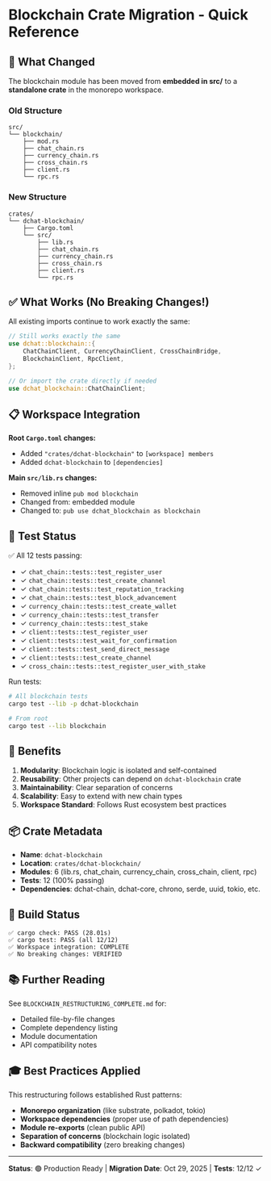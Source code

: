 # Blockchain Crate Migration - Quick Reference

## 🎯 What Changed

The blockchain module has been moved from **embedded in src/** to a **standalone crate** in the monorepo workspace.

### Old Structure
```
src/
└── blockchain/
    ├── mod.rs
    ├── chat_chain.rs
    ├── currency_chain.rs
    ├── cross_chain.rs
    ├── client.rs
    └── rpc.rs
```

### New Structure
```
crates/
└── dchat-blockchain/
    ├── Cargo.toml
    └── src/
        ├── lib.rs
        ├── chat_chain.rs
        ├── currency_chain.rs
        ├── cross_chain.rs
        ├── client.rs
        └── rpc.rs
```

## ✅ What Works (No Breaking Changes!)

All existing imports continue to work exactly the same:

```rust
// Still works exactly the same
use dchat::blockchain::{
    ChatChainClient, CurrencyChainClient, CrossChainBridge,
    BlockchainClient, RpcClient,
};

// Or import the crate directly if needed
use dchat_blockchain::ChatChainClient;
```

## 📋 Workspace Integration

**Root `Cargo.toml` changes:**
- Added `"crates/dchat-blockchain"` to `[workspace] members`
- Added `dchat-blockchain` to `[dependencies]`

**Main `src/lib.rs` changes:**
- Removed inline `pub mod blockchain`
- Changed from: embedded module
- Changed to: `pub use dchat_blockchain as blockchain`

## 🧪 Test Status

✅ All 12 tests passing:
- ✓ `chat_chain::tests::test_register_user`
- ✓ `chat_chain::tests::test_create_channel`
- ✓ `chat_chain::tests::test_reputation_tracking`
- ✓ `chat_chain::tests::test_block_advancement`
- ✓ `currency_chain::tests::test_create_wallet`
- ✓ `currency_chain::tests::test_transfer`
- ✓ `currency_chain::tests::test_stake`
- ✓ `client::tests::test_register_user`
- ✓ `client::tests::test_wait_for_confirmation`
- ✓ `client::tests::test_send_direct_message`
- ✓ `client::tests::test_create_channel`
- ✓ `cross_chain::tests::test_register_user_with_stake`

Run tests:
```bash
# All blockchain tests
cargo test --lib -p dchat-blockchain

# From root
cargo test --lib blockchain
```

## 🚀 Benefits

1. **Modularity**: Blockchain logic is isolated and self-contained
2. **Reusability**: Other projects can depend on `dchat-blockchain` crate
3. **Maintainability**: Clear separation of concerns
4. **Scalability**: Easy to extend with new chain types
5. **Workspace Standard**: Follows Rust ecosystem best practices

## 📦 Crate Metadata

- **Name**: `dchat-blockchain`
- **Location**: `crates/dchat-blockchain/`
- **Modules**: 6 (lib.rs, chat_chain, currency_chain, cross_chain, client, rpc)
- **Tests**: 12 (100% passing)
- **Dependencies**: dchat-chain, dchat-core, chrono, serde, uuid, tokio, etc.

## 🔄 Build Status

```
✅ cargo check: PASS (28.01s)
✅ cargo test: PASS (all 12/12)
✅ Workspace integration: COMPLETE
✅ No breaking changes: VERIFIED
```

## 📚 Further Reading

See `BLOCKCHAIN_RESTRUCTURING_COMPLETE.md` for:
- Detailed file-by-file changes
- Complete dependency listing
- Module documentation
- API compatibility notes

## 🎓 Best Practices Applied

This restructuring follows established Rust patterns:
- **Monorepo organization** (like substrate, polkadot, tokio)
- **Workspace dependencies** (proper use of path dependencies)
- **Module re-exports** (clean public API)
- **Separation of concerns** (blockchain logic isolated)
- **Backward compatibility** (zero breaking changes)

---

**Status**: 🟢 Production Ready | **Migration Date**: Oct 29, 2025 | **Tests**: 12/12 ✓
